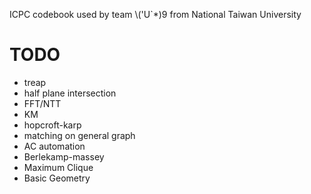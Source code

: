 ICPC codebook used by team \\('U`*)9 from National Taiwan University

# TODO
* treap
* half plane intersection
* FFT/NTT
* KM
* hopcroft-karp
* matching on general graph
* AC automation
* Berlekamp-massey
* Maximum Clique
* Basic Geometry
